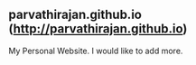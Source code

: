 ## parvathirajan.github.io (http://parvathirajan.github.io)

My Personal Website. I would like to add more.
